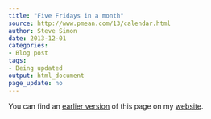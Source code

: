 ```yaml
---
title: "Five Fridays in a month"
source: http://www.pmean.com/13/calendar.html
author: Steve Simon
date: 2013-12-01
categories:
- Blog post
tags:
- Being updated
output: html_document
page_update: no
---
```


You can find an [earlier version][sim1] of this page on my [website][sim2].

[sim1]: http://www.pmean.com/13/calendar.html
[sim2]: http://www.pmean.com
